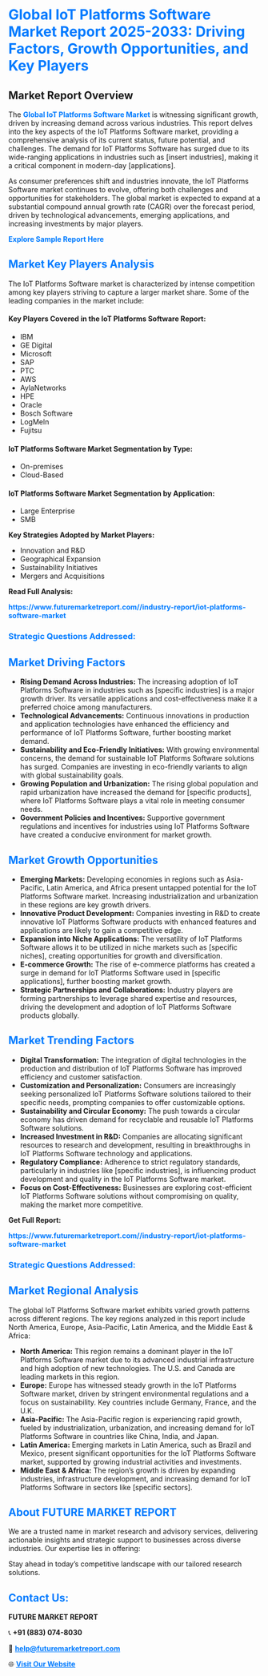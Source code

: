 <h1 style="color: #007BFF;">Global IoT Platforms Software Market Report 2025-2033: Driving Factors, Growth Opportunities, and Key Players</h1>

<section id="overview">
<h2>Market Report Overview</h2>
<p>The <a href="https://www.futuremarketreport.com//industry-report/iot-platforms-software-market" style="color: #007BFF; text-decoration: none;"><strong>Global IoT Platforms Software Market</strong></a> is witnessing significant growth, driven by increasing demand across various industries. This report delves into the key aspects of the IoT Platforms Software market, providing a comprehensive analysis of its current status, future potential, and challenges. The demand for IoT Platforms Software has surged due to its wide-ranging applications in industries such as [insert industries], making it a critical component in modern-day [applications].</p>
<p>As consumer preferences shift and industries innovate, the IoT Platforms Software market continues to evolve, offering both challenges and opportunities for stakeholders. The global market is expected to expand at a substantial compound annual growth rate (CAGR) over the forecast period, driven by technological advancements, emerging applications, and increasing investments by major players.</p>
</section>

<section id="overview">
<p><a href="https://www.futuremarketreport.com//request-sample/reportId=56296" style="color: #007BFF; text-decoration: none;"><strong>Explore Sample Report Here</strong></a></p>
</section>

<section id="key-players">
<h2 style="color: #007BFF;">Market Key Players Analysis</h2>
<p>The IoT Platforms Software market is characterized by intense competition among key players striving to capture a larger market share. Some of the leading companies in the market include:</p>
<h4>Key Players Covered in the IoT Platforms Software Report:</h4>
<ul><li>IBM</li><li>GE Digital</li><li>Microsoft</li><li>SAP</li><li>PTC</li><li>AWS</li><li>AylaNetworks</li><li>HPE</li><li>Oracle</li><li>Bosch Software</li><li>LogMeln</li><li>Fujitsu</li></ul>
<h4>IoT Platforms Software Market Segmentation by Type:</h4>
<ul><li>On-premises</li><li>Cloud-Based</li></ul>

<h4>IoT Platforms Software Market Segmentation by Application:</h4>
<ul><li>Large Enterprise</li><li>SMB</li></ul>
<p><strong>Key Strategies Adopted by Market Players:</strong></p>
<ul>
<li>Innovation and R&D</li>
<li>Geographical Expansion</li>
<li>Sustainability Initiatives</li>
<li>Mergers and Acquisitions</li>
</ul>
</section>

<section>
<p><strong>Read Full Analysis: </strong></p><a href="https://www.futuremarketreport.com//industry-report/iot-platforms-software-market" style="color: #007BFF; text-decoration: none;"><strong>https://www.futuremarketreport.com//industry-report/iot-platforms-software-market</strong></a>
<h3 style="color: #007BFF;">Strategic Questions Addressed:</h3>
</section>

<section id="driving-factors">
<h2 style="color: #007BFF;">Market Driving Factors</h2>
<ul>
<li><strong>Rising Demand Across Industries:</strong> The increasing adoption of IoT Platforms Software in industries such as [specific industries] is a major growth driver. Its versatile applications and cost-effectiveness make it a preferred choice among manufacturers.</li>
<li><strong>Technological Advancements:</strong> Continuous innovations in production and application technologies have enhanced the efficiency and performance of IoT Platforms Software, further boosting market demand.</li>
<li><strong>Sustainability and Eco-Friendly Initiatives:</strong> With growing environmental concerns, the demand for sustainable IoT Platforms Software solutions has surged. Companies are investing in eco-friendly variants to align with global sustainability goals.</li>
<li><strong>Growing Population and Urbanization:</strong> The rising global population and rapid urbanization have increased the demand for [specific products], where IoT Platforms Software plays a vital role in meeting consumer needs.</li>
<li><strong>Government Policies and Incentives:</strong> Supportive government regulations and incentives for industries using IoT Platforms Software have created a conducive environment for market growth.</li>
</ul>
</section>

<section id="growth-opportunities">
<h2 style="color: #007BFF;">Market Growth Opportunities</h2>
<ul>
<li><strong>Emerging Markets:</strong> Developing economies in regions such as Asia-Pacific, Latin America, and Africa present untapped potential for the IoT Platforms Software market. Increasing industrialization and urbanization in these regions are key growth drivers.</li>
<li><strong>Innovative Product Development:</strong> Companies investing in R&D to create innovative IoT Platforms Software products with enhanced features and applications are likely to gain a competitive edge.</li>
<li><strong>Expansion into Niche Applications:</strong> The versatility of IoT Platforms Software allows it to be utilized in niche markets such as [specific niches], creating opportunities for growth and diversification.</li>
<li><strong>E-commerce Growth:</strong> The rise of e-commerce platforms has created a surge in demand for IoT Platforms Software used in [specific applications], further boosting market growth.</li>
<li><strong>Strategic Partnerships and Collaborations:</strong> Industry players are forming partnerships to leverage shared expertise and resources, driving the development and adoption of IoT Platforms Software products globally.</li>
</ul>
</section>

<section id="trending-factors">
<h2 style="color: #007BFF;">Market Trending Factors</h2>
<ul>
<li><strong>Digital Transformation:</strong> The integration of digital technologies in the production and distribution of IoT Platforms Software has improved efficiency and customer satisfaction.</li>
<li><strong>Customization and Personalization:</strong> Consumers are increasingly seeking personalized IoT Platforms Software solutions tailored to their specific needs, prompting companies to offer customizable options.</li>
<li><strong>Sustainability and Circular Economy:</strong> The push towards a circular economy has driven demand for recyclable and reusable IoT Platforms Software solutions.</li>
<li><strong>Increased Investment in R&D:</strong> Companies are allocating significant resources to research and development, resulting in breakthroughs in IoT Platforms Software technology and applications.</li>
<li><strong>Regulatory Compliance:</strong> Adherence to strict regulatory standards, particularly in industries like [specific industries], is influencing product development and quality in the IoT Platforms Software market.</li>
<li><strong>Focus on Cost-Effectiveness:</strong> Businesses are exploring cost-efficient IoT Platforms Software solutions without compromising on quality, making the market more competitive.</li>
</ul>
</section>

<section>
<p><strong>Get Full Report: </strong></p><a href="https://www.futuremarketreport.com//industry-report/iot-platforms-software-market" style="color: #007BFF; text-decoration: none;"><strong>https://www.futuremarketreport.com//industry-report/iot-platforms-software-market</strong></a>
<h3 style="color: #007BFF;">Strategic Questions Addressed:</h3>
</section>


<section id="regional-analysis">
<h2 style="color: #007BFF;">Market Regional Analysis</h2>
<p>The global IoT Platforms Software market exhibits varied growth patterns across different regions. The key regions analyzed in this report include North America, Europe, Asia-Pacific, Latin America, and the Middle East & Africa:</p>
<ul>
<li><strong>North America:</strong> This region remains a dominant player in the IoT Platforms Software market due to its advanced industrial infrastructure and high adoption of new technologies. The U.S. and Canada are leading markets in this region.</li>
<li><strong>Europe:</strong> Europe has witnessed steady growth in the IoT Platforms Software market, driven by stringent environmental regulations and a focus on sustainability. Key countries include Germany, France, and the U.K.</li>
<li><strong>Asia-Pacific:</strong> The Asia-Pacific region is experiencing rapid growth, fueled by industrialization, urbanization, and increasing demand for IoT Platforms Software in countries like China, India, and Japan.</li>
<li><strong>Latin America:</strong> Emerging markets in Latin America, such as Brazil and Mexico, present significant opportunities for the IoT Platforms Software market, supported by growing industrial activities and investments.</li>
<li><strong>Middle East & Africa:</strong> The region’s growth is driven by expanding industries, infrastructure development, and increasing demand for IoT Platforms Software in sectors like [specific sectors].</li>
</ul>
</section>

<footer>
<h2 style="color: #007BFF;">About FUTURE MARKET REPORT</h2>
<p>We are a trusted name in market research and advisory services, delivering actionable insights and strategic support to businesses across diverse industries. Our expertise lies in offering:</p>

<p>Stay ahead in today’s competitive landscape with our tailored research solutions.</p>

<h2 style="color: #007BFF;">Contact Us:</h2>
<p><strong>FUTURE MARKET REPORT</strong></p>
<p>📞 <strong>+91 (883) 074-8030</strong></p>
<p>📧 <strong><a href="mailto:help@futuremarketreport.com" style="color: #007BFF;">help@futuremarketreport.com</a></strong></p>
<p>🌐 <strong><a href="https://www.futuremarketreport.com/" style="color: #007BFF;">Visit Our Website</a></strong></p>
</footer>